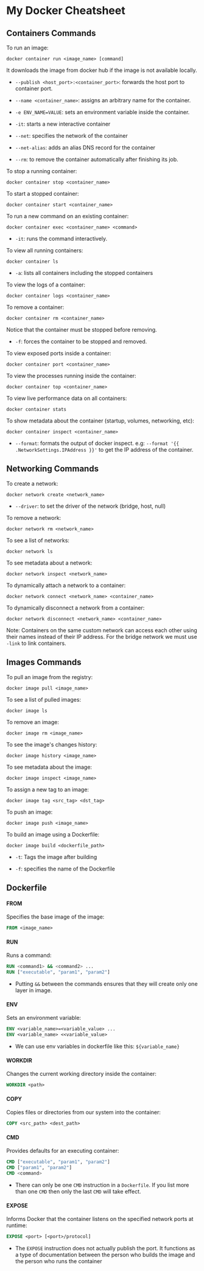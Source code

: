 # My Docker Cheatsheet

## Containers Commands

To run an image:

```
docker container run <image_name> [command]
```

It downloads the image from docker hub if the image is not available locally.

- `--publish <host_port>:<container_port>`: forwards the host port to container port.

- `--name <container_name>`: assigns an arbitrary name for the container.

- `-e ENV_NAME=VALUE`: sets an environment variable inside the container.

- `-it`: starts a new interactive container

- `--net`: specifies the network of the container

- `--net-alias`: adds an alias DNS record  for the container

- `--rm`: to remove the container automatically after finishing its job.

To stop a running container:

```
docker container stop <container_name>
```

To start a stopped container:

```
docker container start <container_name>
```

To run a new command on an existing container:

```
docker container exec <container_name> <command>
```

- `-it`: runs the command interactively.

To view all running containers:

```
docker container ls
```

- `-a`: lists all containers including the stopped containers

To view the logs of a container:

```
docker container logs <container_name>
```

To remove a container:

```
docker container rm <container_name>
```

Notice that the container must be stopped before removing.

- `-f`: forces the container to be stopped and removed.

To view exposed ports inside a container:

```
docker container port <container_name>
```

To view the processes running inside the container:

```
docker container top <container_name>
```

To view live performance data on all containers:

```
docker container stats 
```

To show metadata about the container (startup, volumes, networking, etc):

```
docker container inspect <container_name>
```

- `--format`: formats the output of docker inspect. e.g: `--format '{{ .NetworkSettings.IPAddress }}'` to get the IP address of the container.

## Networking Commands

To create a network:

```
docker network create <network_name>
```

- `--driver`: to set the driver of the network (bridge, host, null)

To remove a network:

```
docker network rm <network_name>
```

To see a list of networks:

```
docker network ls
```

To see metadata about a network:

```
docker network inspect <network_name>
```

To dynamically attach a network to a container:

```
docker network connect <network_name> <container_name>
```

To dynamically disconnect a network from a container:

```
docker network disconnect <network_name> <container_name>
```

Note: Containers on the same custom network can access each other using their names instead of their IP address. For the bridge network we must use `-link` to link containers.

## Images Commands

To pull an image from the registry:

```
docker image pull <image_name>
```

To see a list of pulled images:

```
docker image ls
```

To remove an image:

```
docker image rm <image_name>
```

To see the image's changes history:

```
docker image history <image_name>
```

To see metadata about the image:

```
docker image inspect <image_name> 
```

To assign a new tag to an image:

```
docker image tag <src_tag> <dst_tag>
```

To push an image:

```
docker image push <image_name>
```

To build an image using a Dockerfile:

```
docker image build <dockerfile_path>
```

- `-t`: Tags the image after building

- `-f`: specifies the name of the Dockerfile

## Dockerfile

#### FROM

Specifies the base image of the image:

```dockerfile
FROM <image_name>
```

#### RUN

Runs a command:

```dockerfile
RUN <command1> && <command2> ...
RUN ["executable", "param1", "param2"]
```

- Putting `&&` between the commands ensures that they will create only one layer in image.

#### ENV

Sets an environment variable:

```dockerfile
ENV <variable_name>=<variable_value> ...
ENV <variable_name> <<variable_value>
```

-  We can use env variables in dockerfile like this: `${variable_name}`

#### WORKDIR

Changes the current working directory inside the container:

```dockerfile
WORKDIR <path>
```

#### COPY

Copies files or directories from our system into the container:

```dockerfile
COPY <src_path> <dest_path>
```

#### CMD

Provides defaults for an executing container:

```dockerfile
CMD ["executable", "param1", "param2"]
CMD ["param1", "param2"]
CMD <command>
```

- There can only be one `CMD` instruction in a `Dockerfile`. If you list more than one `CMD` then only the last `CMD` will take effect.

#### EXPOSE

 Informs Docker that the container listens on the specified network ports at runtime:

```dockerfile
EXPOSE <port> [<port>/protocol]
```

- The `EXPOSE` instruction does not actually publish the port. It functions as a type of documentation between the person who builds the image and the person who runs the container
